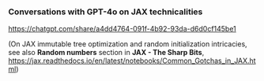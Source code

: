 ### Conversations with GPT-4o on JAX technicalities

https://chatgpt.com/share/a4dd4764-091f-4b92-93da-d6d0cf145be1

(On JAX immutable tree optimization and random initialization intricacies,
see also **Random numbers** section in **JAX - The Sharp Bits**, 
https://jax.readthedocs.io/en/latest/notebooks/Common_Gotchas_in_JAX.html)
